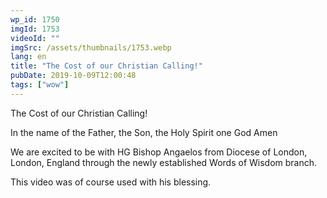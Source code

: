 ```yaml
---
wp_id: 1750
imgId: 1753
videoId: ""
imgSrc: /assets/thumbnails/1753.webp
lang: en
title: "The Cost of our Christian Calling!"
pubDate: 2019-10-09T12:00:48
tags: ["wow"]
---
```


<p>The Cost of our Christian Calling!</p>
<p>In the name of the Father, the Son, the Holy Spirit one God Amen</p>
<p>We are excited to be with HG Bishop Angaelos from Diocese of London, London, England through the newly established Words of Wisdom branch.</p>
<p>This video was of course used with his blessing.</p>
